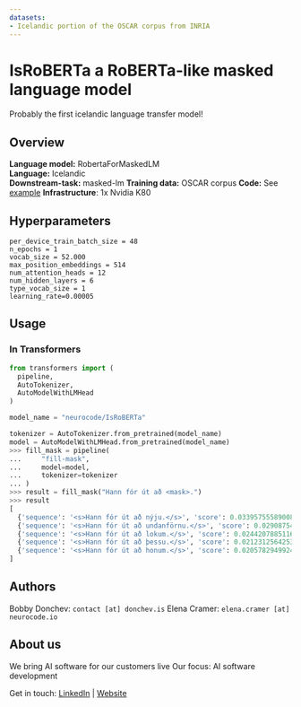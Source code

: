 ```yaml
---
datasets:
- Icelandic portion of the OSCAR corpus from INRIA
---
```


# IsRoBERTa a RoBERTa-like masked language model

Probably the first icelandic language transfer model!

## Overview
**Language model:** RobertaForMaskedLM  
**Language:** Icelandic  
**Downstream-task:** masked-lm 
**Training data:** OSCAR corpus 
**Code:**  See [example](https://github.com/neurocode-io/icelandic-language-model)
**Infrastructure**: 1x Nvidia K80

## Hyperparameters

```
per_device_train_batch_size = 48
n_epochs = 1
vocab_size = 52.000
max_position_embeddings = 514
num_attention_heads = 12
num_hidden_layers = 6
type_vocab_size = 1
learning_rate=0.00005
``` 


## Usage

### In Transformers
```python
from transformers import (
  pipeline,
  AutoTokenizer,
  AutoModelWithLMHead
)

model_name = "neurocode/IsRoBERTa"

tokenizer = AutoTokenizer.from_pretrained(model_name)
model = AutoModelWithLMHead.from_pretrained(model_name)
>>> fill_mask = pipeline(
...     "fill-mask",
...     model=model,
...     tokenizer=tokenizer
... )
>>> result = fill_mask("Hann fór út að <mask>.")
>>> result
[
  {'sequence': '<s>Hann fór út að nýju.</s>', 'score': 0.03395755589008331, 'token': 2219, 'token_str': 'ĠnÃ½ju'},
  {'sequence': '<s>Hann fór út að undanförnu.</s>', 'score': 0.029087543487548828, 'token': 7590, 'token_str': 'ĠundanfÃ¶rnu'},
  {'sequence': '<s>Hann fór út að lokum.</s>', 'score': 0.024420788511633873, 'token': 4384, 'token_str': 'Ġlokum'},
  {'sequence': '<s>Hann fór út að þessu.</s>', 'score': 0.021231256425380707, 'token': 921, 'token_str': 'ĠÃ¾essu'},
  {'sequence': '<s>Hann fór út að honum.</s>', 'score': 0.0205782949924469, 'token': 1136, 'token_str': 'Ġhonum'}
]
```


## Authors
Bobby Donchev: `contact [at] donchev.is`
Elena Cramer: `elena.cramer [at] neurocode.io`

## About us

We bring AI software for our customers live
Our focus: AI software development
 
Get in touch:
[LinkedIn](https://de.linkedin.com/company/neurocodeio) | [Website](https://neurocode.io)
